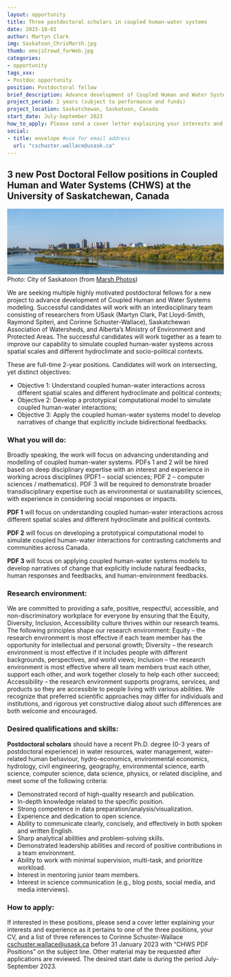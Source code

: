 ```yaml
---
layout: opportunity
title: Three postdoctoral scholars in coupled human-water systems
date: 2015-10-01
author: Martyn Clark
img: Saskatoon_ChrisMarsh.jpg
thumb: emojiCrowd_forWeb.jpg
categories:
- opportunity
tags_xxx:
- Postdoc opportunity
position: Postdoctoral fellow
brief_description: Advance development of Coupled Human and Water Systems modeling
project_period: 2 years (subject to performance and funds)
project_location: Saskatchewan, Saskatoon, Canada
start_date: July-September 2023
how_to_apply: Please send a cover letter explaining your interests and experience as it pertains to one of the three positions, your CV, and a list of three references to Corinne Schuster-Wallace [cschuster.wallace@usask.ca](mailto:cschuster.wallace@usask.ca) before 31 January 2023 with “CHWS PDF Positions” on the subject line. 
social:
- title: envelope #use for email address
  url: "cschuster.wallace@usask.ca"
---
```


## 3 new Post Doctoral Fellow positions in Coupled Human and Water Systems (CHWS) at the University of Saskatchewan, Canada

![](../../assets/img/Saskatoon_ChrisMarsh.jpg)
Photo: City of Saskatoon (from [Marsh Photos](https://www.marsh.photos/index))

We are seeking multiple highly motivated postdoctoral fellows for a new project to advance development of Coupled Human and Water Systems modeling. Successful candidates will work with an interdisciplinary team consisting of researchers from USask (Martyn Clark, Pat Lloyd-Smith, Raymond Spiteri, and Corinne Schuster-Wallace), Saskatchewan Association of Watersheds, and Alberta’s Ministry of Environment and Protected Areas. The successful candidates will work together as a team to improve our capability to simulate coupled human-water systems across spatial scales and different hydroclimate and socio-political contexts.

These are full-time 2-year positions. Candidates will work on intersecting, yet distinct objectives:
- Objective 1: Understand coupled human-water interactions across different spatial scales and different hydroclimate and political contexts;
- Objective 2: Develop a prototypical computational model to simulate coupled human-water interactions; 
- Objective 3: Apply the coupled human-water systems model to develop narratives of change that explicitly include bidirectional feedbacks.

### What you will do:

Broadly speaking, the work will focus on advancing understanding and modelling of coupled human-water systems. PDFs 1 and 2 will be hired based on deep disciplinary expertise with an interest and experience in working across disciplines (PDF1 – social sciences; PDF 2 – computer sciences / mathematics). PDF 3 will be required to demonstrate broader transdisciplinary expertise such as environmental or sustainability sciences, with experience in considering social responses or impacts.

**PDF 1** will focus on understanding coupled human-water interactions across different spatial scales and different hydroclimate and political contexts.

**PDF 2** will focus on developing a prototypical computational model to simulate coupled human-water interactions for contrasting catchments and communities across Canada.

**PDF 3** will focus on applying coupled human-water systems models to develop narratives of change that explicitly include natural feedbacks, human responses and feedbacks, and human-environment feedbacks. 

### Research environment:

We are committed to providing a safe, positive, respectful, accessible, and non-discriminatory workplace for everyone by ensuring that the Equity, Diversity, Inclusion, Accessibility culture thrives within our research teams. The following principles shape our research environment: Equity – the research environment is most effective if each team member has the opportunity for intellectual and personal growth; Diversity – the research environment is most effective if it includes people with different backgrounds, perspectives, and world views; Inclusion – the research environment is most effective where all team members trust each other, support each other, and work together closely to help each other succeed; Accessibility – the research environment supports programs, services, and products so they are accessible to people living with various abilities. We recognize that preferred scientific approaches may differ for individuals and institutions, and rigorous yet constructive dialog about such differences are both welcome and encouraged.

### Desired qualifications and skills:

**Postdoctoral scholars** should have a recent Ph.D. degree (0-3 years of postdoctoral experience) in water resources, water management, water-related human behaviour, hydro-economics, environmental economics, hydrology, civil engineering, geography, environmental science, earth science, computer science, data science, physics, or related discipline, and meet some of the following criteria:
- Demonstrated record of high-quality research and publication.
- In-depth knowledge related to the specific position.
- Strong competence in data preparation/analysis/visualization. 
- Experience and dedication to open science.
- Ability to communicate clearly, concisely, and effectively in both spoken and written English.
- Sharp analytical abilities and problem-solving skills.
- Demonstrated leadership abilities and record of positive contributions in a team environment.
- Ability to work with minimal supervision, multi-task, and prioritize workload.
- Interest in mentoring junior team members.
- Interest in science communication (e.g., blog posts, social media, and media interviews).

### How to apply:

If interested in these positions, please send a cover letter explaining your interests and experience as it pertains to one of the three positions, your CV, and a list of three references to Corinne Schuster-Wallace [cschuster.wallace@usask.ca](mailto:cschuster.wallace@usask.ca) before 31 January 2023 with “CHWS PDF Positions” on the subject line. Other material may be requested after applications are reviewed. The desired start date is during the period July-September 2023.

